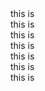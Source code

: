 <!DOCTYPE html>
<html lang="en">
<head>
  <title>Bootstrap Example</title>
  <meta charset="utf-8">
  <meta name="viewport" content="width=device-width, initial-scale=1">
  <link rel="stylesheet" href="https://maxcdn.bootstrapcdn.com/bootstrap/4.5.2/css/bootstrap.min.css">
  <script src="https://ajax.googleapis.com/ajax/libs/jquery/3.5.1/jquery.min.js"></script>
  <script src="https://cdnjs.cloudflare.com/ajax/libs/popper.js/1.16.0/umd/popper.min.js"></script>
  <script src="https://maxcdn.bootstrapcdn.com/bootstrap/4.5.2/js/bootstrap.min.js"></script>
</head>
<body>
  <div class="container">
    <div class="col-lg-2">this is <div>
      <div class="col-lg-2">this is <div>
        <div class="col-lg-2">this is <div>
          <div class="col-lg-2">this is <div>
            <div class="col-lg-2">this is <div>
              <div class="col-lg-2">this is <div>
                <div class="col-lg-2">this is <div>
  </div>  

</body>
</html>


